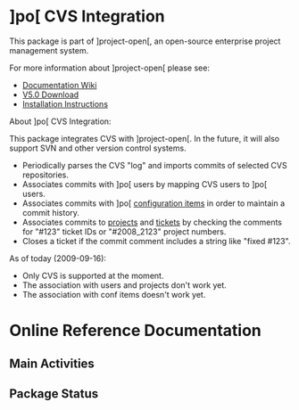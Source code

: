 # ]po[ CVS Integration
This package is part of ]project-open[, an open-source enterprise project management system.

For more information about ]project-open[ please see:
* [Documentation Wiki](https://www.project-open.com/en/)
* [V5.0 Download](https://sourceforge.net/projects/project-open/files/project-open/V5.0/)
* [Installation Instructions](https://www.project-open.com/en/list-installers)

About ]po[ CVS Integration:

<p><p><p>This package integrates CVS with ]project-open[. In the future, it will also support SVN and other version control systems. <p><p><ul><li>Periodically parses the CVS &quot;log&quot; and imports commits of selected CVS repositories. <li>Associates commits with ]po[ users by mapping CVS users to ]po[ users.<li>Associates commits with ]po[ <a href="/en/object-type-im-conf-item">configuration items</a> in order to maintain a commit history. <li>Associates commits to <a href="/en/object-type-im-project">projects</a> and <a href="/en/object-type-im-ticket">tickets</a> by checking the comments for &quot;#123&quot; ticket IDs or &quot;#2008_2123&quot; project numbers. <li>Closes a ticket if the commit comment includes a string like &quot;fixed #123&quot;. </ul><p><p><p>As of today (2009-09-16): <ul><li>Only CVS is supported at the moment. <li>The association with users and projects don&#39;t work yet. <li>The association with conf items doesn&#39;t work yet. </ul><p>

# Online Reference Documentation

## Main Activities



## Package Status



